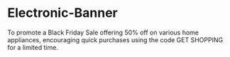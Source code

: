# Electronic-Banner
To promote a Black Friday Sale offering 50% off on various home appliances, encouraging quick purchases using the code GET SHOPPING for a limited time.
